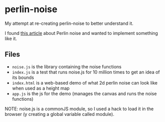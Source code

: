 # perlin-noise
My attempt at re-creating perlin-noise to better understand it.

I found [this article](https://rtouti.github.io/graphics/perlin-noise-algorithm) about Perlin noise and wanted to implement something 
like it.

## Files
- `noise.js` is the library containing the noise functions
- `index.js` is a test that runs noise.js for 10 million times to get an idea of its bounds
- `index.html` is a web-based demo of what 2d perlin noise can look like when used as a height map
- `app.js` is the js for the demo (manages the canvas and runs the noise functions)

NOTE: noise.js is a commonJS module, so I used a hack to load it in the browser (y creating a global variable called module).
